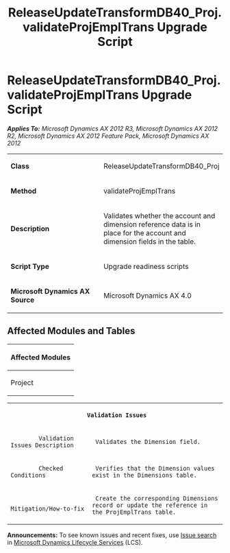 ﻿---
title: ReleaseUpdateTransformDB40_Proj.validateProjEmplTrans Upgrade Script
TOCTitle: ReleaseUpdateTransformDB40_Proj.validateProjEmplTrans Upgrade Script
ms:assetid: 8d3a614c-3bd1-af91-cb85-b8a719349fc4
ms:mtpsurl: https://msdn.microsoft.com/en-us/library/JJ736473(v=AX.60)
ms:contentKeyID: 49709662
ms.date: 05/18/2015
mtps_version: v=AX.60
---

# ReleaseUpdateTransformDB40\_Proj.validateProjEmplTrans Upgrade Script 


_**Applies To:** Microsoft Dynamics AX 2012 R3, Microsoft Dynamics AX 2012 R2, Microsoft Dynamics AX 2012 Feature Pack, Microsoft Dynamics AX 2012_

<table>
<colgroup>
<col style="width: 50%" />
<col style="width: 50%" />
</colgroup>
<tbody>
<tr class="odd">
<td><p><strong>Class</strong></p></td>
<td><p>ReleaseUpdateTransformDB40_Proj</p></td>
</tr>
<tr class="even">
<td><p><strong>Method</strong></p></td>
<td><p>validateProjEmplTrans</p></td>
</tr>
<tr class="odd">
<td><p><strong>Description</strong></p></td>
<td><p>Validates whether the account and dimension reference data is in place for the account and dimension fields in the table.</p></td>
</tr>
<tr class="even">
<td><p><strong>Script Type</strong></p></td>
<td><p>Upgrade readiness scripts</p></td>
</tr>
<tr class="odd">
<td><p><strong>Microsoft Dynamics AX Source</strong></p></td>
<td><p>Microsoft Dynamics AX 4.0</p></td>
</tr>
</tbody>
</table>


## Affected Modules and Tables

<table>
<colgroup>
<col style="width: 100%" />
</colgroup>
<thead>
<tr class="header">
<th><p>Affected Modules</p></th>
</tr>
</thead>
<tbody>
<tr class="odd">
<td><p>Project</p></td>
</tr>
</tbody>
</table>


<table xmlns="http://www.w3.org/1999/xhtml">
              <tr><th colspan="2">
		
   <p>
   
	 Validation Issues
  </p>
  </th></tr>
              <tr><td>
		
   <p>
   
	 
            Validation Issues Description
          
  </p>
  </td><td>
		
   <p>
   
	 Validates the Dimension field.
  </p>
  </td></tr>
              <tr><td>
		
   <p>
   
	 
            Checked Conditions
          
  </p>
  </td><td>
		
   <p>
   
	 Verifies that the Dimension values exist in the Dimensions table.
  </p>
  </td></tr>
              <tr><td>
		
   <p>
   
	 
            Mitigation/How-to-fix
          
  </p>
  </td><td>
		
   <p>
   
	 Create the corresponding Dimensions record or update the reference in the ProjEmplTrans table.
  </p>
  </td></tr>
            </table>

  
**Announcements:** To see known issues and recent fixes, use [Issue search](http://go.microsoft.com/fwlink/?linkid=389258) in [Microsoft Dynamics Lifecycle Services](http://go.microsoft.com/fwlink/?linkid=306505) (LCS).

